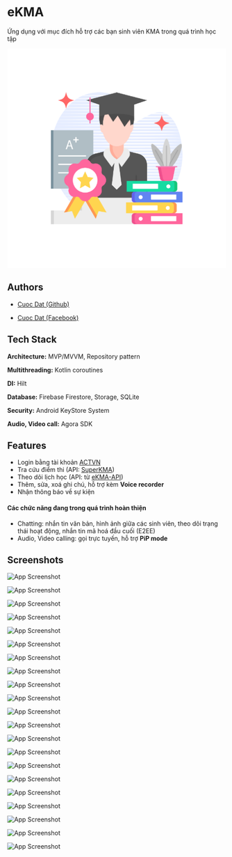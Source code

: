 
# eKMA

 Ứng dụng với mục đích hỗ trợ các bạn sinh viên
KMA trong quá trình học tập


![Logo](https://github.com/cuocdart18/eKMA/blob/develop/Screenshots/play_store_512.png?raw=true)
## Authors

- [Cuoc Dat (Github)](https://github.com/cuocdart18)

- [Cuoc Dat (Facebook)](https://www.facebook.com/cuocdart)
## Tech Stack

**Architecture:** MVP/MVVM, Repository pattern

**Multithreading:** Kotlin coroutines

**DI:** Hilt

**Database:** Firebase Firestore, Storage, SQLite

**Security:** Android KeyStore System

**Audio, Video call:** Agora SDK
## Features

- Login bằng tài khoản [ACTVN](http://qldt.actvn.edu.vn/CMCSoft.IU.Web.Info/Login.aspx)
- Tra cứu điểm thi (API: [SuperKMA](https://score.superkma.com/))
- Theo dõi lịch học (API: từ [eKMA-API](https://github.com/cuocdart18/eKma-api))
- Thêm, sửa, xoá ghi chú, hỗ trợ kèm **Voice recorder**
- Nhận thông báo về sự kiện
#### Các chức năng đang trong quá trình hoàn thiện
- Chatting: nhắn tin văn bản, hình ảnh giữa các sinh viên, theo dõi trạng thái hoạt động, nhắn tin mã hoá đầu cuối (E2EE)
- Audio, Video calling: gọi trực tuyến, hỗ trợ **PiP mode**
## Screenshots

![App Screenshot](https://res.cloudinary.com/dudmseznd/image/upload/v1734953272/login1_loxgzw.png)

![App Screenshot](https://res.cloudinary.com/dudmseznd/image/upload/v1734953270/score1_dsyuhw.png)

![App Screenshot](https://res.cloudinary.com/dudmseznd/image/upload/v1734953270/score2_zv4mva.png)

![App Screenshot](https://res.cloudinary.com/dudmseznd/image/upload/v1734953271/score3_ts4eu4.png)

![App Screenshot](https://res.cloudinary.com/dudmseznd/image/upload/v1734953271/score4_kftynj.png)

![App Screenshot](https://res.cloudinary.com/dudmseznd/image/upload/v1734953273/schedule1_vjuqam.png)

![App Screenshot](https://res.cloudinary.com/dudmseznd/image/upload/v1734953273/schedule2_h04dns.png)

![App Screenshot](https://res.cloudinary.com/dudmseznd/image/upload/v1734953273/schedule3_bi3sps.png)

![App Screenshot](https://res.cloudinary.com/dudmseznd/image/upload/v1734953272/note1_lw3zwj.png)

![App Screenshot](https://res.cloudinary.com/dudmseznd/image/upload/v1734953273/note2_lxjt2j.png)

![App Screenshot](https://res.cloudinary.com/dudmseznd/image/upload/v1734953273/note3_lsbthx.png)

![App Screenshot](https://res.cloudinary.com/dudmseznd/image/upload/v1734953272/infor1_lw4pft.png)

![App Screenshot](https://res.cloudinary.com/dudmseznd/image/upload/v1734953272/infor2_dv9pmu.png)

![App Screenshot](https://res.cloudinary.com/dudmseznd/image/upload/v1734953272/infor3_eaieqq.png)

![App Screenshot](https://res.cloudinary.com/dudmseznd/image/upload/v1734953272/chat1_rf4bhf.png)

![App Screenshot](https://res.cloudinary.com/dudmseznd/image/upload/v1734953272/chat2_a0g1uk.png)

![App Screenshot](https://res.cloudinary.com/dudmseznd/image/upload/v1734953270/call1_k6wu9w.png)

![App Screenshot](https://res.cloudinary.com/dudmseznd/image/upload/v1734953270/call2_g0qnqx.png)

![App Screenshot](https://res.cloudinary.com/dudmseznd/image/upload/v1734953276/call3_ftimq9.png)

![App Screenshot](https://res.cloudinary.com/dudmseznd/image/upload/v1734953271/call4_yeuo1c.png)

![App Screenshot](https://res.cloudinary.com/dudmseznd/image/upload/v1734953271/call5_jwd7xg.png)